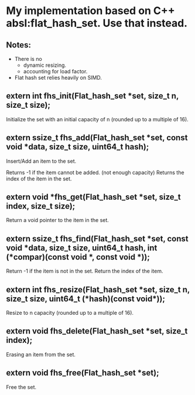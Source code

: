 # My implementation based on C++ absl:flat_hash_set. Use that instead.

## Notes:
- There is no
    + dynamic resizing.
    + accounting for load factor.
- Flat hash set relies heavily on SIMD.
## extern int fhs_init(Flat_hash_set \*set, size_t n, size_t size);

Initialize the set with an initial capacity of n (rounded up to a multiple of 16).

## extern ssize_t fhs_add(Flat_hash_set \*set, const void \*data, size_t size, uint64_t hash);

Insert/Add an item to the set.

Returns -1 if the item cannot be added. (not enough capacity)
Returns the index of the item in the set.

## extern void \*fhs_get(Flat_hash_set \*set, size_t index, size_t size);

Return a void pointer to the item in the set.

## extern ssize_t fhs_find(Flat_hash_set \*set, const void \*data, size_t size, uint64_t hash, int (\*compar)(const void \*, const void \*));

Return -1 if the item is not in the set.
Return the index of the item.

## extern int fhs_resize(Flat_hash_set \*set, size_t n, size_t size, uint64_t (\*hash)(const void\*));

Resize to n capacity (rounded up to a multiple of 16).

## extern void fhs_delete(Flat_hash_set \*set, size_t index);

Erasing an item from the set.

## extern void fhs_free(Flat_hash_set \*set);

Free the set.
